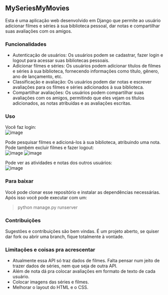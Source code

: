 ## MySeriesMyMovies
Esta é uma aplicação web desenvolvido em Django que permite ao usuário adicionar filmes e séries à sua biblioteca pessoal, dar notas e compartilhar suas avaliações com os amigos.

### Funcionalidades
- Autenticação de usuários: Os usuários podem se cadastrar, fazer login e logout para acessar suas bibliotecas pessoais.
- Adicionar filmes e séries: Os usuários podem adicionar títulos de filmes e séries à sua biblioteca, fornecendo informações como título, gênero, ano de lançamento, etc.
- Classificação e avaliação: Os usuários podem dar notas e escrever avaliações para os filmes e séries adicionados à sua biblioteca.
- Compartilhar avaliações: Os usuários podem compartilhar suas avaliações com os amigos, permitindo que eles vejam os títulos adicionados, as notas atribuídas e as avaliações escritas.


### Uso
Você faz login:  
![image](https://github.com/tiago3186/MySeriesMyMovies/assets/132753395/1542e481-aefa-485a-8b18-2420b4960e9d)


Pode pesquisar filmes e adicioná-los à sua biblioteca, atribuindo uma nota. Pode também excluir filmes e fazer logout:    
![image](https://github.com/tiago3186/MySeriesMyMovies/assets/132753395/530a5ee3-c92d-4e3c-9a5f-e0a2dd9bfe31)
![image](https://github.com/tiago3186/MySeriesMyMovies/assets/132753395/c13df8af-6d90-4add-9933-1fd5c73ee68f)


Pode ver as atividades e notas dos outros usuários:  
![image](https://github.com/tiago3186/MySeriesMyMovies/assets/132753395/68fbe908-235c-4f6e-be87-50a5891177fb)


### Para baixar
Você pode clonar esse repositório e instalar as dependências necessárias. Após isso você pode executar com um:  
> python manage.py runserver

### Contribuições
Sugestões e contribuições são bem vindas. É um projeto aberto, se quiser dar fork ou abrir uma branch, fique totalmente à vontade.  

### Limitações e coisas pra acrescentar
- Atualmente essa API só traz dados de filmes. Falta pensar num jeito de trazer dados de séries, nem que seja de outra API.  
- Além de nota dá pra colocar avaliações em formato de texto de cada usuário.  
- Colocar imagens das séries e filmes.  
- Melhorar o layout do HTML e o CSS.  
